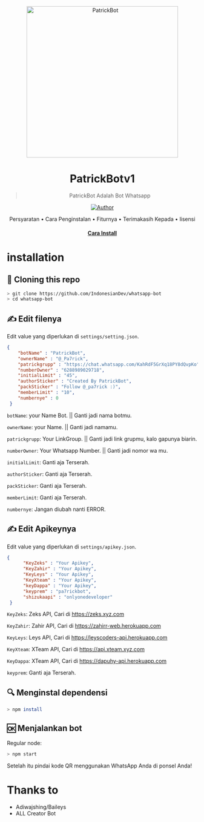<div align="center">
<img src="https://i.ibb.co/bB3nV9R/logo.jpg" alt="PatrickBot" width="400" />

# PatrickBotv1

> PatrickBot Adalah Bot Whatsapp

<p align="center">
  <a href="https://github.com/PatrickStar720"><img title="Author" src="https://img.shields.io/badge/Author-PatrickStar720-darkred.svg?style=for-the-badge&logo=github" /></a>
</p>

<p align="center">
  <a>Persyaratan</a> •
  <a>Cara Penginstalan</a> •
  <a>Fiturnya</a> •
  <a>Terimakasih Kepada</a> •
  <a>lisensi</a>
</p>
  
<h4 align="center">
<a href=>Cara Install</a>
</h4>
</div>

# installation
## 📝 Cloning this repo
```bash
> git clone https://github.com/IndonesianDev/whatsapp-bot
> cd whatsapp-bot
```

## ✍️ Edit filenya
Edit value yang diperlukan di `settings/setting.json`.
```json
{
    "botName" : "PatrickBot",
    "ownerName" : "@_Pa7rick",
    "patrickgrupp" : "https://chat.whatsapp.com/KahRdF5GrXq18PY8dQvpKo",
    "numberOwner" : "6288989029718",
    "initialLimit" : "45",
    "authorSticker" : "Created By PatrickBot",
    "packSticker" : "Follow @_pa7rick :)",
    "memberLimit" : "10",
    "numbernye" : 0
 }


```

`botName`: your Name Bot. || Ganti jadi nama botmu.

`ownerName`: your Name. || Ganti jadi namamu.

`patrickgrupp`: Your LinkGroup. || Ganti jadi link grupmu, kalo gapunya biarin.

`numberOwner`: Your Whatsapp Number. || Ganti jadi nomor wa mu.

`initialLimit`: Ganti aja Terserah.

`authorSticker`: Ganti aja Terserah.

`packSticker`: Ganti aja Terserah.

`memberLimit`: Ganti aja Terserah.

`numbernye`: Jangan diubah nanti ERROR.
 
## ✍️ Edit Apikeynya
Edit value yang diperlukan di `settings/apikey.json`.
```json
{
      "KeyZeks" : "Your Apikey",
      "KeyZahir" : "Your Apikey",
      "KeyLeys" : "Your Apikey",
      "KeyXteam" : "Your Apikey",
      "keyDappa" : "Your Apikey",
      "keyprem" : "pa7rickbot",
      "shizukaapi" : "onlyonedeveloper"
 }


```

`KeyZeks`: Zeks API, Cari di https://zeks.xyz.com

`KeyZahir`: Zahir API, Cari di https://zahirr-web.herokuapp.com

`KeyLeys`: Leys API, Cari di https://leyscoders-api.herokuapp.com

`KeyXteam`: XTeam API, Cari di https://api.xteam.xyz.com

`KeyDappa`: XTeam API, Cari di https://dapuhy-api.herokuapp.com

`keyprem`: Ganti aja Terserah.


## 🔍 Menginstal dependensi
```bash
> npm install
```

## 🆗 Menjalankan bot
Regular node:
```bash
> npm start
```

Setelah itu pindai kode QR menggunakan WhatsApp Anda di ponsel Anda!


# Thanks to
* Adiwajshing/Baileys
* ALL Creator Bot
